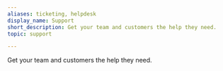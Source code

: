 ```yaml
---
aliases: ticketing, helpdesk
display_name: Support
short_description: Get your team and customers the help they need.
topic: support

---
```

Get your team and customers the help they need.
